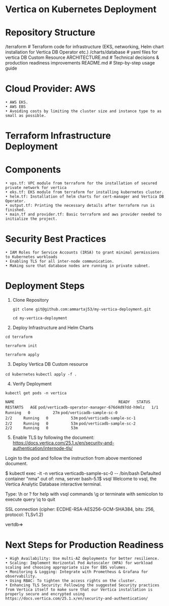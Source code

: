 # Vertica on Kubernetes Deployment

# Repository Structure
/terraform                 # Terraform code for infrastructure (EKS, networking, Helm chart installation for Vertica DB Operator etc.)
/charts/database           # yaml files for vertica DB Custom Resource
ARCHITECTURE.md            # Technical decisions & production readiness improvements
README.md                  # Step-by-step usage guide

# Cloud Provider: AWS
    • AWS EKS. 
    • AWS EBS
    • Avoiding costs by limiting the cluster size and instance type to as small as possible. 
    
# Terraform Infrastructure Deployment
  # Components
    • vps.tf: VPC module from terraform for the installation of secured private network for vertica
    • eks.tf: EKS module from terraform for installing kubernetes cluster.
    • helm.tf: Installation of helm charts for cert-manager and Vertica DB Operator.
    • output.tf: Printing the necessary details after terraform run is finished.
    • main.tf and provider.tf: Basic terraform and aws provider needed to initialize the project.
# Security Best Practices
    • IAM Roles for Service Accounts (IRSA) to grant minimal permissions to Kubernetes workloads
    • Enabling TLS for all inter-node communication.
    • Making sure that database nodes are running in private subnet.

# Deployment Steps
1. Clone Repository
   
   ```git clone git@github.com:ammartaj53/my-vertica-deployment.git```
   
   ```cd my-vertica-deployment```

2. Deploy Infrastructure and Helm Charts
   
```cd terraform```

```terraform init```

```terraform apply```


3. Deploy Vertica DB Custom resource
   
```cd kubernetes```
```kubectl apply -f .```

4. Verify Deployment
   
```kubectl get pods -n vertica```

```NAME                                              READY   STATUS    RESTARTS   AGE```
```pod/verticadb-operator-manager-676d4d97dd-h9mlz   1/1     Running   0          27m```
```pod/verticadb-sample-sc-0                         2/2     Running   0          53m```
```pod/verticadb-sample-sc-1                         2/2     Running   0          53m```
```pod/verticadb-sample-sc-2                         2/2     Running   0          53m```



5. Enable TLS by following the document:
 https://docs.vertica.com/25.1.x/en/security-and-authentication/internode-tls/

Login to the pod and follow the instruction from above mentioned document.

$ kubectl exec -it -n vertica verticadb-sample-sc-0 -- /bin/bash
Defaulted container "nma" out of: nma, server
bash-5.1$ vsql
Welcome to vsql, the Vertica Analytic Database interactive terminal.

Type:  \h or \? for help with vsql commands
       \g or terminate with semicolon to execute query
       \q to quit

SSL connection (cipher: ECDHE-RSA-AES256-GCM-SHA384, bits: 256, protocol: TLSv1.2)

vertdb=> 

# Next Steps for Production Readiness
    • High Availability: Use multi-AZ deployments for better resilience. 
    • Scaling: Implement Horizontal Pod Autoscaler (HPA) for workload scaling and choosing appropriate size for EBS volumes.
    • Monitoring & Logging: Integrate with Prometheus & Grafana for observability. 
    • Using RBAC: To tighten the access rights on the cluster.
    • Enhancing TLS Security: Following the suggested Security practices from Vertica itself to make sure that our Vertica installation is properly secure and encrypted using https://docs.vertica.com/25.1.x/en/security-and-authentication/

